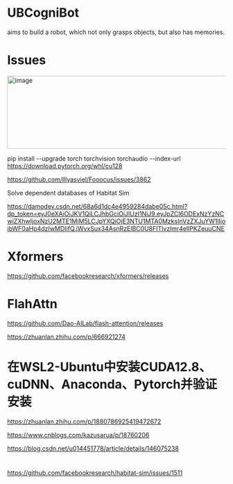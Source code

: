 # UBCogniBot
aims to build a robot, which not only grasps objects, but also has memories. 



# Issues


<img width="1608" height="168" alt="image" src="https://github.com/user-attachments/assets/4cc3ec56-0af8-4194-9076-a5bf6670c187" />



pip install --upgrade torch torchvision torchaudio --index-url https://download.pytorch.org/whl/cu128

https://github.com/lllyasviel/Fooocus/issues/3862



Solve dependent databases of Habitat Sim

https://damodev.csdn.net/68a6d1dc4e4959284dabe05c.html?dp_token=eyJ0eXAiOiJKV1QiLCJhbGciOiJIUzI1NiJ9.eyJpZCI6ODExNzYzNCwiZXhwIjoxNzU2MTE1MjM5LCJpYXQiOjE3NTU1MTA0MzksInVzZXJuYW1lIjoibWF0aHp4dzIwMDIifQ.jWvxSux34AsnRzElBC0U8FITlvzlmr4ellPKZeuuCNE


# Xformers

https://github.com/facebookresearch/xformers/releases


# FlahAttn

https://github.com/Dao-AILab/flash-attention/releases

https://zhuanlan.zhihu.com/p/666921274


# 在WSL2-Ubuntu中安装CUDA12.8、cuDNN、Anaconda、Pytorch并验证安装

https://zhuanlan.zhihu.com/p/1880786925419472672

https://www.cnblogs.com/kazusarua/p/18760206

https://blog.csdn.net/u014451778/article/details/146075238





# 

# 

https://github.com/facebookresearch/habitat-sim/issues/1511

